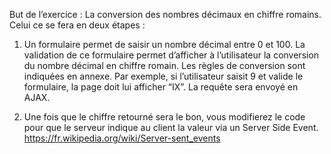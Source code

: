 But de l’exercice : La conversion des nombres décimaux en chiffre romains.
Celui ce se fera en deux étapes :

1. Un formulaire permet de saisir un nombre décimal entre 0 et 100. La validation de ce
formulaire permet d’afficher à l’utilisateur la conversion du nombre décimal en chiffre
romain. Les règles de conversion sont indiquées en annexe.
Par exemple, si l’utilisateur saisit 9 et valide le formulaire, la page doit lui afficher “IX”.
La requête sera envoyé en AJAX.

2. Une fois que le chiffre retourné sera le bon, vous modifierez le code pour que le
serveur indique au client la valeur via un Server Side Event.
https://fr.wikipedia.org/wiki/Server-sent_events

